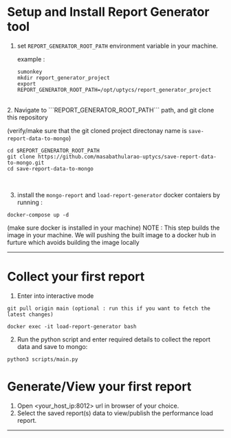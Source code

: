 # Setup and Install Report Generator tool
1. set ```REPORT_GENERATOR_ROOT_PATH``` environment variable in your machine.

    example : 
     ```
     sumonkey
     mkdir report_generator_project
     export REPORT_GENERATOR_ROOT_PATH=/opt/uptycs/report_generator_project
    ```
<br>
2. Navigate to  ```REPORT_GENERATOR_ROOT_PATH``` path, and git clone this repository 

(verify/make sure that the git cloned project directonay name is ```save-report-data-to-mongo```)

 ```
cd $REPORT_GENERATOR_ROOT_PATH
git clone https://github.com/masabathularao-uptycs/save-report-data-to-mongo.git
cd save-report-data-to-mongo 
 ```
<br>

3. install the ```mongo-report``` and ```load-report-generator``` docker contaiers by running :

```
docker-compose up -d
```
(make sure docker is installed in your machine)
NOTE : This step builds the image in your machine. We will pushing the built image to a docker hub in furture which avoids building the image locally

---

# Collect your first report
1.  Enter into interactive mode 
```
git pull origin main (optional : run this if you want to fetch the latest changes)
```
```
docker exec -it load-report-generator bash   
```

2. Run the python script and enter required details to collect the report data and save to mongo:
```
python3 scripts/main.py
```

# Generate/View your first report

1. Open <your_host_ip:8012> url in browser of your choice.
2. Select the saved report(s) data to view/publish the performance load report.

---
